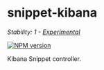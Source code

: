 # snippet-kibana

_Stability: 1 - [Experimental](https://github.com/tristanls/stability-index#stability-1---experimental)_

[![NPM version](https://badge.fury.io/js/snippet-kibana.png)](http://npmjs.org/package/snippet-kibana)

Kibana Snippet controller.
